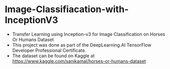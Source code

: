 # Image-Classifiacation-with-InceptionV3
* Transfer Learning using Inception-v3 for Image Classification on Horses Or Humans Dataset
* This project was done as part of the DeepLearning.AI TensorFlow Developer Professional Certificate.
* The dataset can be found on Kaggle at https://www.kaggle.com/sanikamal/horses-or-humans-dataset

